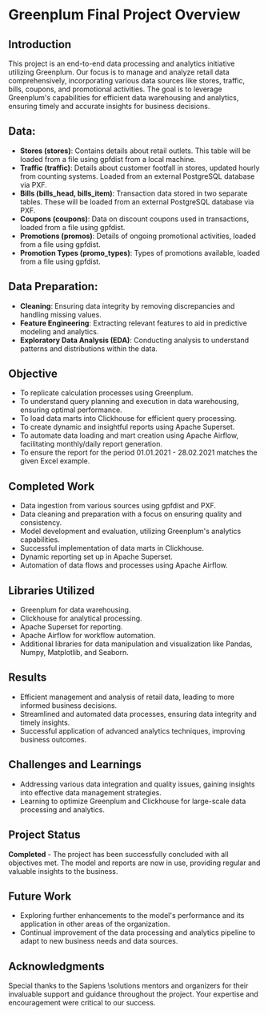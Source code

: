 # Greenplum Final Project Overview

## Introduction

This project is an end-to-end data processing and analytics initiative utilizing Greenplum. Our focus is to manage and analyze retail data comprehensively, incorporating various data sources like stores, traffic, bills, coupons, and promotional activities. The goal is to leverage Greenplum's capabilities for efficient data warehousing and analytics, ensuring timely and accurate insights for business decisions.

## Data:

* **Stores (stores)**: Contains details about retail outlets. This table will be loaded from a file using gpfdist from a local machine.
* **Traffic (traffic)**: Details about customer footfall in stores, updated hourly from counting systems. Loaded from an external PostgreSQL database via PXF.
* **Bills (bills_head, bills_item)**: Transaction data stored in two separate tables. These will be loaded from an external PostgreSQL database via PXF.
* **Coupons (coupons)**: Data on discount coupons used in transactions, loaded from a file using gpfdist.
* **Promotions (promos)**: Details of ongoing promotional activities, loaded from a file using gpfdist.
* **Promotion Types (promo_types)**: Types of promotions available, loaded from a file using gpfdist.

## Data Preparation:

* **Cleaning**: Ensuring data integrity by removing discrepancies and handling missing values.
* **Feature Engineering**: Extracting relevant features to aid in predictive modeling and analytics.
* **Exploratory Data Analysis (EDA)**: Conducting analysis to understand patterns and distributions within the data.

## Objective

* To replicate calculation processes using Greenplum.
* To understand query planning and execution in data warehousing, ensuring optimal performance.
* To load data marts into Clickhouse for efficient query processing.
* To create dynamic and insightful reports using Apache Superset.
* To automate data loading and mart creation using Apache Airflow, facilitating monthly/daily report generation.
* To ensure the report for the period 01.01.2021 - 28.02.2021 matches the given Excel example.

## Completed Work

* Data ingestion from various sources using gpfdist and PXF.
* Data cleaning and preparation with a focus on ensuring quality and consistency.
* Model development and evaluation, utilizing Greenplum's analytics capabilities.
* Successful implementation of data marts in Clickhouse.
* Dynamic reporting set up in Apache Superset.
* Automation of data flows and processes using Apache Airflow.

## Libraries Utilized

* Greenplum for data warehousing.
* Clickhouse for analytical processing.
* Apache Superset for reporting.
* Apache Airflow for workflow automation.
* Additional libraries for data manipulation and visualization like Pandas, Numpy, Matplotlib, and Seaborn.

## Results

* Efficient management and analysis of retail data, leading to more informed business decisions.
* Streamlined and automated data processes, ensuring data integrity and timely insights.
* Successful application of advanced analytics techniques, improving business outcomes.

## Challenges and Learnings

* Addressing various data integration and quality issues, gaining insights into effective data management strategies.
* Learning to optimize Greenplum and Clickhouse for large-scale data processing and analytics.

## Project Status

**Completed** - The project has been successfully concluded with all objectives met. The model and reports are now in use, providing regular and valuable insights to the business.

## Future Work

* Exploring further enhancements to the model's performance and its application in other areas of the organization.
* Continual improvement of the data processing and analytics pipeline to adapt to new business needs and data sources.

## Acknowledgments

Special thanks to the Sapiens \solutions mentors and organizers for their invaluable support and guidance throughout the project. Your expertise and encouragement were critical to our success.
